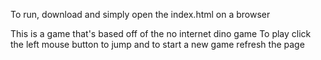 To run, download and simply open the index.html on a browser

This is a game that's based off of the no internet dino game
To play click the left mouse button to jump and to start a new game refresh the page
